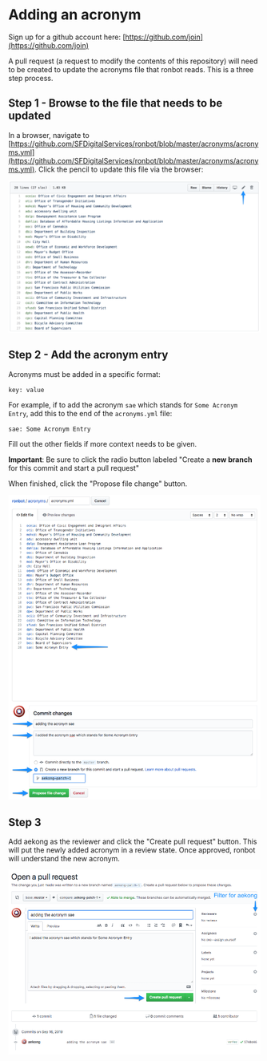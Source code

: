# Adding an acronym
Sign up for a github account here: [https://github.com/join](https://github.com/join)

A pull request (a request to modify the contents of this repository) will need to be created to update the acronyms file that ronbot reads.  This is a three step process.

## Step 1 - Browse to the file that needs to be updated
In a browser, navigate to [https://github.com/SFDigitalServices/ronbot/blob/master/acronyms/acronyms.yml](https://github.com/SFDigitalServices/ronbot/blob/master/acronyms/acronyms.yml).  Click the pencil to update this file via the browser:

![add-acronym-step-1.png](./add-acronym-step-1.png)

## Step 2 - Add the acronym entry
Acronyms must be added in a specific format:

```
key: value
```

For example, if to add the acronym `sae` which stands for `Some Acronym Entry`, add this to the end of the `acronyms.yml` file:

```
sae: Some Acronym Entry
```

Fill out the other fields if more context needs to be given.

**Important**: Be sure to click the radio button labeled "Create a **new branch** for this commit and start a pull request"

When finished, click the "Propose file change" button.

![add-acronym-step-2.png](./add-acronym-step-2.png)

## Step 3
Add aekong as the reviewer and click the "Create pull request" button.  This will put the newly added acronym in a review state.  Once approved, ronbot will understand the new acronym.

![add-acronym-step-3.png](./add-acronym-step-3.png)